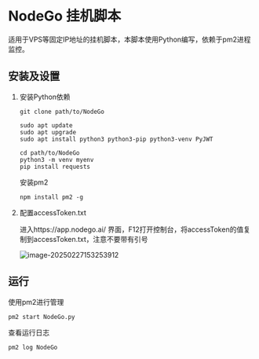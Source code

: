 # NodeGo 挂机脚本

适用于VPS等固定IP地址的挂机脚本，本脚本使用Python编写，依赖于pm2进程监控。



## 安装及设置

1. 安装Python依赖

   ~~~shell
   git clone path/to/NodeGo
   
   sudo apt update
   sudo apt upgrade
   sudo apt install python3 python3-pip python3-venv PyJWT
   
   cd path/to/NodeGo
   python3 -m venv myenv
   pip install requests
   ~~~

   安装pm2 

   ~~~shell
   npm install pm2 -g
   ~~~

2. 配置accessToken.txt

   进入https://app.nodego.ai/ 界面，F12打开控制台，将accessToken的值复制到accessToken.txt，注意不要带有引号

   ![image-20250227153253912](https://typora-mine.oss-cn-beijing.aliyuncs.com/typoraimage-20250227153253912.png)

## 运行

使用pm2进行管理

~~~shell
pm2 start NodeGo.py
~~~



查看运行日志

~~~shell
pm2 log NodeGo
~~~



